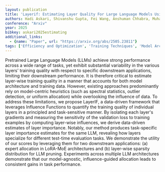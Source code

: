 ```yaml
---
layout: publication
title: 'Layerif: Estimating Layer Quality For Large Language Models Using Influence Functions'
authors: Hadi Askari, Shivanshu Gupta, Fei Wang, Anshuman Chhabra, Muhao Chen
conference: "Arxiv"
year: 2025
bibkey: askari2025estimating
additional_links:
  - {name: "Paper", url: "https://arxiv.org/abs/2505.23811"}
tags: ['Efficiency and Optimization', 'Training Techniques', 'Model Architecture', 'Tools', 'Reinforcement Learning', 'RAG', 'Pruning', 'Fine-Tuning', 'Applications']
---
```

Pretrained Large Language Models (LLMs) achieve strong performance across a wide range of tasks, yet exhibit substantial variability in the various layers' training quality with respect to specific downstream applications, limiting their downstream performance. It is therefore critical to estimate layer-wise training quality in a manner that accounts for both model architecture and training data. However, existing approaches predominantly rely on model-centric heuristics (such as spectral statistics, outlier detection, or uniform allocation) while overlooking the influence of data. To address these limitations, we propose LayerIF, a data-driven framework that leverages Influence Functions to quantify the training quality of individual layers in a principled and task-sensitive manner. By isolating each layer's gradients and measuring the sensitivity of the validation loss to training examples by computing layer-wise influences, we derive data-driven estimates of layer importance. Notably, our method produces task-specific layer importance estimates for the same LLM, revealing how layers specialize for different test-time evaluation tasks. We demonstrate the utility of our scores by leveraging them for two downstream applications: (a) expert allocation in LoRA-MoE architectures and (b) layer-wise sparsity distribution for LLM pruning. Experiments across multiple LLM architectures demonstrate that our model-agnostic, influence-guided allocation leads to consistent gains in task performance.
